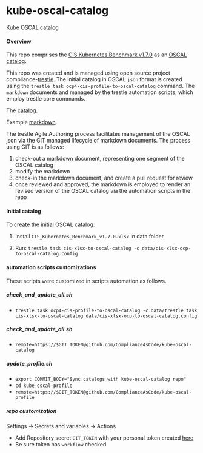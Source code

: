 # kube-oscal-catalog
Kube OSCAL catalog

#### Overview

This repo comprises the [CIS Kubernetes Benchmark v1.7.0](https://workbench.cisecurity.org/files/4381) as an [OSCAL catalog](https://pages.nist.gov/OSCAL/concepts/layer/control/catalog/).


This repo was created and is managed using open source project compliance-[trestle](https://github.com/IBM/compliance-trestle).
The initial catalog in OSCAL `json` format is created using the `trestle task ocp4-cis-profile-to-oscal-catalog` command.
The `markdown` documents and managed by the trestle automation scripts, which employ trestle core commands.

The [catalog](catalogs/kube/catalog.json).

Example [markdown](md_catalogs/kube/CIS-1/CIS-1.1/CIS-1.1.1.md).

The trestle Agile Authoring process facilitates management of the OSCAL json via the GIT managed lifecycle of markdown documents.
The process using GIT is as follows:
1. check-out a markdown document, representing one segment of the OSCAL catalog
2. modify the markdown
3. check-in the markdown document, and create a pull request for review
4. once reviewed and approved, the markdown is employed to render an revised version of the OSCAL catalog via the automation scripts in the repo

#### Initial catalog

To create the initial OSCAL catalog: 

1. Install `CIS_Kubernetes_Benchmark_v1.7.0.xlsx` in data folder

2. Run: `trestle task cis-xlsx-to-oscal-catalog -c data/cis-xlsx-ocp-to-oscal-catalog.config`


#### automation scripts customizations

These scripts were customized in scripts automation as follows.

##### check_and_update_all.sh

- `trestle task ocp4-cis-profile-to-oscal-catalog -c data/trestle task cis-xlsx-to-oscal-catalog data/cis-xlsx-ocp-to-oscal-catalog.config`

##### check_and_update_all.sh

- `remote=https://$GIT_TOKEN@github.com/ComplianceAsCode/kube-oscal-catalog`

##### update_profile.sh

- `export COMMIT_BODY="Sync catalogs with kube-oscal-catalog repo"`
- `cd kube-oscal-profile`
- `remote=https://$GIT_TOKEN@github.com/ComplianceAsCode/kube-oscal-profile`

##### repo customization

Settings -> Secrets and variables -> Actions

- Add Repository secret `GIT_TOKEN` with your personal token created [here](https://github.com/settings/tokens)
- Be sure token has `workflow` checked
